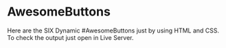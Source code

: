 # AwesomeButtons
Here are the SIX Dynamic #AwesomeButtons just by using HTML and CSS.
To check the output just open in Live Server.
